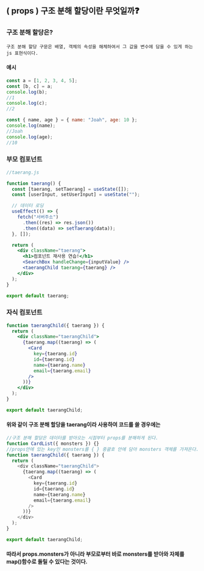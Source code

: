 ## ( props ) 구조 분해 할당이란 무엇일까❓

### 구조 분해 할당은?

    구조 분해 할당 구문은 배열, 객체의 속성을 해체하여서 그 값을 변수에 담을 수 있게 하는 js 표현식이다.

#### 예시

```js
const a = [1, 2, 3, 4, 5];
const [b, c] = a;
console.log(b);
//1
console.log(c);
//2

const { name, age } = { name: "Joah", age: 10 };
console.log(name);
//Joah
console.log(age);
//10
```

### 부모 컴포넌트

```jsx
//taerang.js

function taerang() {
  const [taerang, setTaerang] = useState([]);
  const [userInput, setUserInput] = useState("");

  // 데이터 로딩
  useEffect(() => {
    fetch("서버주소")
      .then((res) => res.json())
      .then((data) => setTaerang(data));
  }, []);

  return (
    <div className="taerang">
      <h1>컴포넌트 재사용 연습!</h1>
      <SearchBox handleChange={inputValue} />
      <taerangChild taerang={taerang} />
    </div>
  );
}

export default taerang;
```

### 자식 컴포넌트

```jsx
function taerangChild({ taerang }) {
  return (
    <div className="taerangChild">
      {taerang.map((taerang) => (
        <Card
          key={taerang.id}
          id={taerang.id}
          name={taerang.name}
          email={taerang.email}
        />
      ))}
    </div>
  );
}

export default taerangChild;
```

#### 위와 같이 구조 분해 할당을 taerang이라 사용하여 코드를 쓸 경우에는

```js
//구조 분해 할당은 데이터를 받아오는 시점부터 props를 분해하게 된다.
function CardList({ monsters }) {}
//props안에 있는 key인 monsters를 { } 중괄호 안에 담아 monsters 객체를 가져온다.
function taerangChild({ taerang }) {
  return (
    <div className="taerangChild">
      {taerang.map((taerang) => (
        <Card
          key={taerang.id}
          id={taerang.id}
          name={taerang.name}
          email={taerang.email}
        />
      ))}
    </div>
  );
}

export default taerangChild;
```

#### 따라서 props.monsters가 아니라 부모로부터 바로 monsters를 받아와 자체를 map()함수로 돌릴 수 있다는 것이다.

